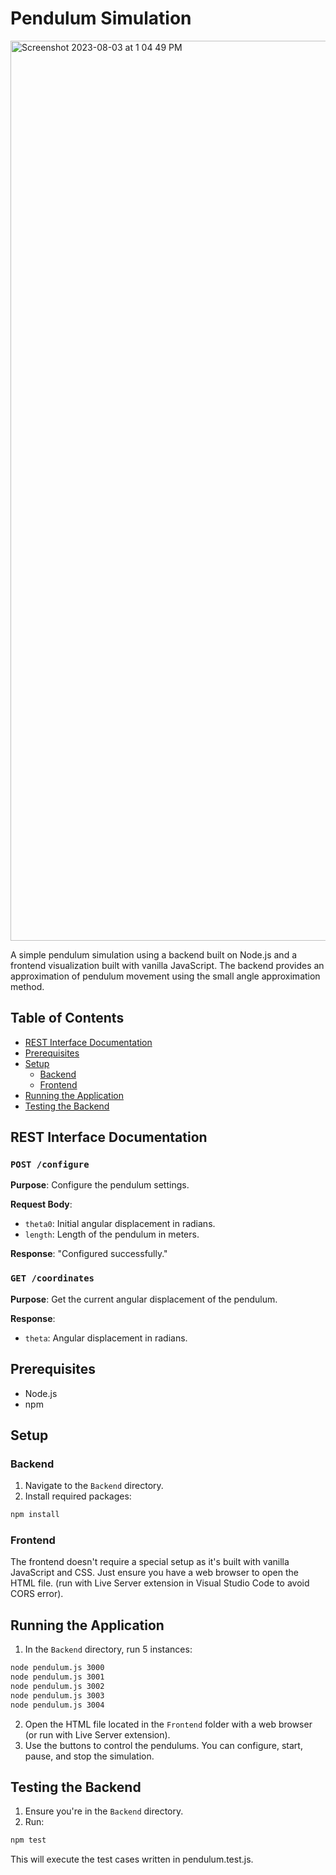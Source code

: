 # Pendulum Simulation

<img width="1440" alt="Screenshot 2023-08-03 at 1 04 49 PM" src="https://github.com/chaggysen/SimplePendulum/assets/59708469/d3e5c6ff-7f5c-4e7f-b406-7548263c64ef">


A simple pendulum simulation using a backend built on Node.js and a frontend visualization built with vanilla JavaScript. The backend provides an approximation of pendulum movement using the small angle approximation method.

## Table of Contents

- [REST Interface Documentation](#rest-interface-documentation)
- [Prerequisites](#prerequisites)
- [Setup](#setup)
  - [Backend](#backend)
  - [Frontend](#frontend)
- [Running the Application](#running-the-application)
- [Testing the Backend](#testing-the-backend)

## REST Interface Documentation

### `POST /configure`

**Purpose**: Configure the pendulum settings.

**Request Body**:
- `theta0`: Initial angular displacement in radians.
- `length`: Length of the pendulum in meters.

**Response**: "Configured successfully."

### `GET /coordinates`

**Purpose**: Get the current angular displacement of the pendulum.

**Response**:
- `theta`: Angular displacement in radians.

## Prerequisites

- Node.js
- npm

## Setup

### Backend

1. Navigate to the `Backend` directory.
2. Install required packages:
```bash
npm install
```

### Frontend
The frontend doesn't require a special setup as it's built with vanilla JavaScript and CSS. Just ensure you have a web browser to open the HTML file.
(run with Live Server extension in Visual Studio Code to avoid CORS error).

## Running the Application

1. In the `Backend` directory, run 5 instances:
```bash
node pendulum.js 3000
node pendulum.js 3001
node pendulum.js 3002
node pendulum.js 3003
node pendulum.js 3004
```

2. Open the HTML file located in the `Frontend` folder with a web browser (or run with Live Server extension).
3. Use the buttons to control the pendulums. You can configure, start, pause, and stop the simulation.

## Testing the Backend
1. Ensure you're in the `Backend` directory.
2. Run:
```bash
npm test
```
This will execute the test cases written in pendulum.test.js.
